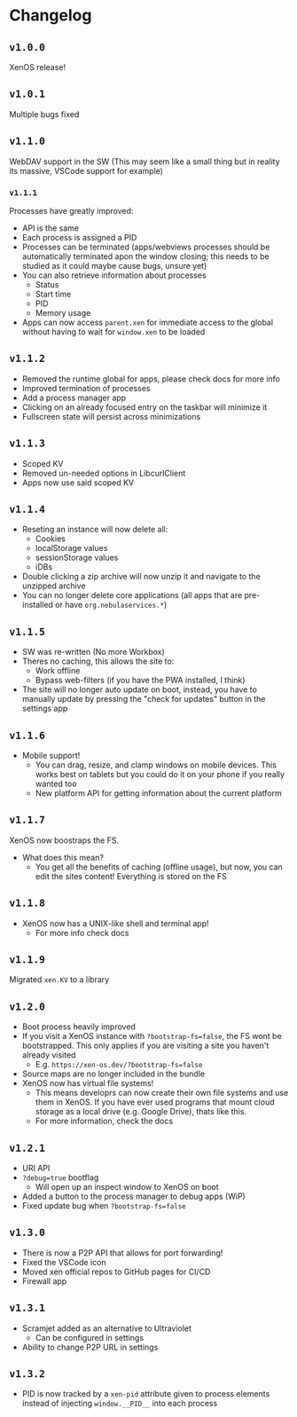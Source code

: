 # Changelog 
## `v1.0.0`
XenOS release!

## `v1.0.1`
Multiple bugs fixed

## `v1.1.0`
WebDAV support in the SW (This may seem like a small thing but in reality its massive, VSCode support for example)

### `v1.1.1`
Processes have greatly improved:
- API is the same
- Each process is assigned a PID
- Processes can be terminated (apps/webviews processes should be automatically terminated apon the window closing; this needs to be studied as it could maybe cause bugs, unsure yet)
- You can also retrieve information about processes
    - Status
    - Start time
    - PID
    - Memory usage
- Apps can now access `parent.xen` for immediate access to the global without having to wait for `window.xen` to be loaded 

## `v1.1.2`
- Removed the runtime global for apps, please check docs for more info
- Improved termination of processes
- Add a process manager app
- Clicking on an already focused entry on the taskbar will minimize it
- Fullscreen state will persist across minimizations

## `v1.1.3`
- Scoped KV
- Removed un-needed options in LibcurlClient
- Apps now use said scoped KV

## `v1.1.4`
- Reseting an instance will now delete all:
    - Cookies
    - localStorage values
    - sessionStorage values
    - iDBs
- Double clicking a zip archive will now unzip it and navigate to the unzipped archive
- You can no longer delete core applications (all apps that are pre-installed or have `org.nebulaservices.*`)

## `v1.1.5`
- SW was re-written (No more Workbox)
- Theres no caching, this allows the site to:
    - Work offline
    - Bypass web-filters (if you have the PWA installed, I think)
- The site will no longer auto update on boot, instead, you have to manually update by pressing the "check for updates" button in the settings app

## `v1.1.6`
- Mobile support!
    - You can drag, resize, and clamp windows on mobile devices. This works best on tablets but you could do it on your phone if you really wanted too
    - New platform API for getting information about the current platform

## `v1.1.7`
XenOS now boostraps the FS.
- What does this mean?
    - You get all the benefits of caching (offline usage), but now, you can edit the sites content! Everything is stored on the FS

## `v1.1.8`
- XenOS now has a UNIX-like shell and terminal app!
    - For more info check docs

## `v1.1.9`
Migrated `xen.KV` to a library

## `v1.2.0`
- Boot process heavily improved
- If you visit a XenOS instance with `?bootstrap-fs=false`, the FS wont be bootstrapped. This only applies if you are visiting a site you haven't already visited
    - E.g. `https://xen-os.dev/?bootstrap-fs=false`
- Source maps are no longer included in the bundle
- XenOS now has virtual file systems!
    - This means developrs can now create their own file systems and use them in XenOS. If you have ever used programs that mount cloud storage as a local drive (e.g. Google Drive), thats like this.
    - For more information, check the docs

## `v1.2.1`
- URI API
- `?debug=true` bootflag
    - Will open up an inspect window to XenOS on boot
- Added a button to the process manager to debug apps (WiP)
- Fixed update bug when `?bootstrap-fs=false`

## `v1.3.0`
- There is now a P2P API that allows for port forwarding!
- Fixed the VSCode icon
- Moved xen official repos to GitHub pages for CI/CD
- Firewall app

## `v1.3.1`
- Scramjet added as an alternative to Ultraviolet
    - Can be configured in settings
- Ability to change P2P URL in settings

## `v1.3.2`
- PID is now tracked by a `xen-pid` attribute given to process elements instead of injecting `window.__PID__` into each process